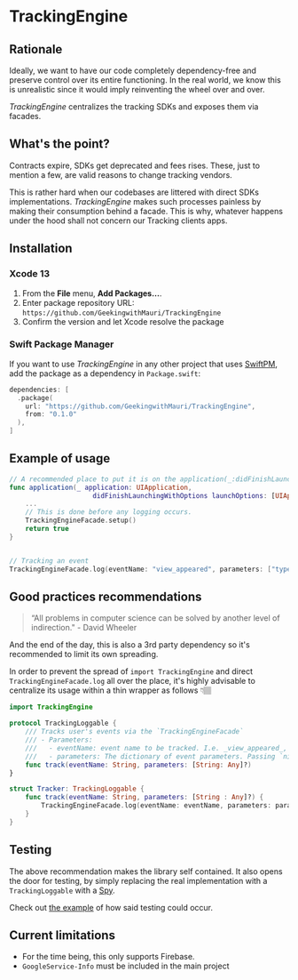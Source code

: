 # TrackingEngine

## Rationale

Ideally, we want to have our code completely dependency-free and preserve control over its entire functioning. In the real world, we know this is unrealistic since it would imply reinventing the wheel over and over. 

_TrackingEngine_ centralizes the tracking SDKs and exposes them via facades.

## What's the point?
Contracts expire, SDKs get deprecated and fees rises. These, just to mention a few, are valid reasons to change tracking vendors. 

This is rather hard when our codebases are littered with direct SDKs implementations. _TrackingEngine_ makes such processes painless by making their consumption behind a facade. This is why, whatever happens under the hood shall not concern our Tracking clients apps.

## Installation 
### Xcode 13
 1. From the **File** menu, **Add Packages…**.
 2. Enter package repository URL: `https://github.com/GeekingwithMauri/TrackingEngine`
 3. Confirm the version and let Xcode resolve the package

### Swift Package Manager

If you want to use _TrackingEngine_ in any other project that uses [SwiftPM](https://swift.org/package-manager/), add the package as a dependency in `Package.swift`:

```swift
dependencies: [
  .package(
    url: "https://github.com/GeekingwithMauri/TrackingEngine",
    from: "0.1.0"
  ),
]
```

## Example of usage

```swift
// A recommended place to put it is on the application(_:didFinishLaunchingWithOptions:)` due to some vendor's inner workings (such as Firebase init swizzling)
func application(_ application: UIApplication,
                     didFinishLaunchingWithOptions launchOptions: [UIApplication.LaunchOptionsKey: Any]?) -> Bool {
    ...
    // This is done before any logging occurs. 
    TrackingEngineFacade.setup()
    return true
}


// Tracking an event
TrackingEngineFacade.log(eventName: "view_appeared", parameters: ["type": "home"])
```

## Good practices recommendations
> “All problems in computer science can be solved by another level of indirection." - David Wheeler

And the end of the day, this is also a 3rd party dependency so it's recommended to limit its own spreading.

In order to prevent the spread of `import TrackingEngine` and direct `TrackingEngineFacade.log` all over the place, it's highly advisable to centralize its usage within a thin wrapper as follows 👇🏽

```swift
import TrackingEngine

protocol TrackingLoggable {
    /// Tracks user's events via the `TrackingEngineFacade`
    /// - Parameters:
    ///   - eventName: event name to be tracked. I.e. _view_appeared_, _button_tapped_ and so forth
    ///   - parameters: The dictionary of event parameters. Passing `nil` indicates that the event has no parameters.
    func track(eventName: String, parameters: [String: Any]?)
}

struct Tracker: TrackingLoggable {
    func track(eventName: String, parameters: [String : Any]?) {
        TrackingEngineFacade.log(eventName: eventName, parameters: parameters)
    }
}
``` 
## Testing 

The above recommendation makes the library self contained. It also opens the door for testing, by simply replacing the real implementation with a `TrackingLoggable` with a [Spy](https://github.com/GeekingwithMauri/TrackingEngine/blob/main/Tests/TrackingEngineTests/TrackingLoggableSpy.swift).

Check out [the example](https://github.com/GeekingwithMauri/TrackingEngine/blob/main/Tests/TrackingEngineTests/TrackingEngineTests.swift) of how said testing could occur.

## Current limitations
- For the time being, this only supports Firebase. 
- `GoogleService-Info` must be included in the main project

